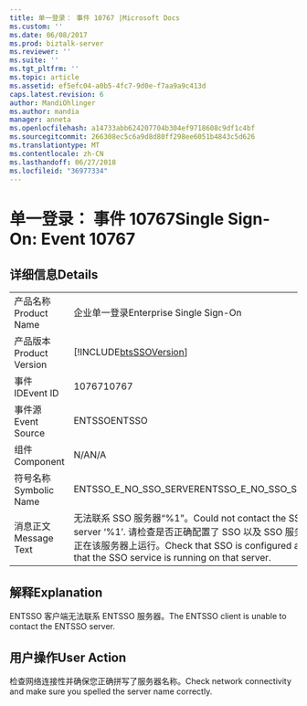 ```yaml
---
title: 单一登录： 事件 10767 |Microsoft Docs
ms.custom: ''
ms.date: 06/08/2017
ms.prod: biztalk-server
ms.reviewer: ''
ms.suite: ''
ms.tgt_pltfrm: ''
ms.topic: article
ms.assetid: ef5efc04-a0b5-4fc7-9d0e-f7aa9a9c413d
caps.latest.revision: 6
author: MandiOhlinger
ms.author: mandia
manager: anneta
ms.openlocfilehash: a14733abb624207704b304ef9718608c9df1c4bf
ms.sourcegitcommit: 266308ec5c6a9d8d80ff298ee6051b4843c5d626
ms.translationtype: MT
ms.contentlocale: zh-CN
ms.lasthandoff: 06/27/2018
ms.locfileid: "36977334"
---
```

# <a name="single-sign-on-event-10767"></a><span data-ttu-id="7a155-102">单一登录： 事件 10767</span><span class="sxs-lookup"><span data-stu-id="7a155-102">Single Sign-On: Event 10767</span></span>
## <a name="details"></a><span data-ttu-id="7a155-103">详细信息</span><span class="sxs-lookup"><span data-stu-id="7a155-103">Details</span></span>  
  
|                 |                                                                                                                         |
|-----------------|-------------------------------------------------------------------------------------------------------------------------|
|  <span data-ttu-id="7a155-104">产品名称</span><span class="sxs-lookup"><span data-stu-id="7a155-104">Product Name</span></span>   |                                                <span data-ttu-id="7a155-105">企业单一登录</span><span class="sxs-lookup"><span data-stu-id="7a155-105">Enterprise Single Sign-On</span></span>                                                |
| <span data-ttu-id="7a155-106">产品版本</span><span class="sxs-lookup"><span data-stu-id="7a155-106">Product Version</span></span> |                               [!INCLUDE[btsSSOVersion](../includes/btsssoversion-md.md)]                                |
|    <span data-ttu-id="7a155-107">事件 ID</span><span class="sxs-lookup"><span data-stu-id="7a155-107">Event ID</span></span>     |                                                          <span data-ttu-id="7a155-108">10767</span><span class="sxs-lookup"><span data-stu-id="7a155-108">10767</span></span>                                                          |
|  <span data-ttu-id="7a155-109">事件源</span><span class="sxs-lookup"><span data-stu-id="7a155-109">Event Source</span></span>   |                                                         <span data-ttu-id="7a155-110">ENTSSO</span><span class="sxs-lookup"><span data-stu-id="7a155-110">ENTSSO</span></span>                                                          |
|    <span data-ttu-id="7a155-111">组件</span><span class="sxs-lookup"><span data-stu-id="7a155-111">Component</span></span>    |                                                           <span data-ttu-id="7a155-112">N/A</span><span class="sxs-lookup"><span data-stu-id="7a155-112">N/A</span></span>                                                           |
|  <span data-ttu-id="7a155-113">符号名称</span><span class="sxs-lookup"><span data-stu-id="7a155-113">Symbolic Name</span></span>  |                                                 <span data-ttu-id="7a155-114">ENTSSO_E_NO_SSO_SERVER</span><span class="sxs-lookup"><span data-stu-id="7a155-114">ENTSSO_E_NO_SSO_SERVER</span></span>                                                  |
|  <span data-ttu-id="7a155-115">消息正文</span><span class="sxs-lookup"><span data-stu-id="7a155-115">Message Text</span></span>   | <span data-ttu-id="7a155-116">无法联系 SSO 服务器“%1”。</span><span class="sxs-lookup"><span data-stu-id="7a155-116">Could not contact the SSO server ‘%1’.</span></span> <span data-ttu-id="7a155-117">请检查是否正确配置了 SSO 以及 SSO 服务是否正在该服务器上运行。</span><span class="sxs-lookup"><span data-stu-id="7a155-117">Check that SSO is configured and that the SSO service is running on that server.</span></span> |
  
## <a name="explanation"></a><span data-ttu-id="7a155-118">解释</span><span class="sxs-lookup"><span data-stu-id="7a155-118">Explanation</span></span>  
 <span data-ttu-id="7a155-119">ENTSSO 客户端无法联系 ENTSSO 服务器。</span><span class="sxs-lookup"><span data-stu-id="7a155-119">The ENTSSO client is unable to contact the ENTSSO server.</span></span>  
  
## <a name="user-action"></a><span data-ttu-id="7a155-120">用户操作</span><span class="sxs-lookup"><span data-stu-id="7a155-120">User Action</span></span>  
 <span data-ttu-id="7a155-121">检查网络连接性并确保您正确拼写了服务器名称。</span><span class="sxs-lookup"><span data-stu-id="7a155-121">Check network connectivity and make sure you spelled the server name correctly.</span></span>